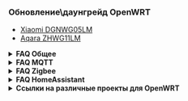 ###  Обновление\даунгрейд OpenWRT
* [Xiaomi DGNWG05LM](https://github.com/DivanX10/Openwrt-scripts-for-gateway-dgnwg05lm)
* [Aqara ZHWG11LM](https://github.com/DivanX10/Openwrt-scripts-for-gateway-zhwg11lm)

<details>
  <summary><b>FAQ Общее</b></summary>

1. В чем разница между Aqara ZHWG11LM и Xiaomi DGNWG05LM?
1. Какой шлюз я могу взять, чтобы залить OpenWRT?
1. Как сделать сброс шлюза до заводского состояния?
1. Если сбросил шлюз к заводским настройкам, нужно ли делать Erase PDM?
1. При установке базовых пакетов возникают ошибки
1. У меня не ставятся пакеты или установились не все пакеты
1. Как настроить Music Player Daemon?
1. Как настроить lumimqtt?
1. Как обновить версию OpenWRT с 21.02 до .... ?
1. Подключаем Яндекс диск (Webdav)
1. Как обновить шлюз прошивкой squashfs sysupgrade.bin?

</details>

<details>
  <summary><b>FAQ MQTT</b></summary>


1. Как я могу пробросить устройства на внешний умный дом?
1. Как установить и настроить mosquitto? Зачем это нужно?
1. Установил mosquitto, а подключиться через MQTT Explorer к mqtt не могу
1. Как настроить mqtt мост?
1. MQTT LWT последнее состояние


</details>


<details>
  <summary><b>FAQ Zigbee</b></summary>


1. Какие устройства zigbee я могу добавить в шлюз?
1. Где взять прошивки для модуля Zigbee?
1. ZHA. Какую прошивку ставить?
1. Установил zigbee2mqtt. Не работает веб страница zigbee2mqtt
1. Ведение журнала отладки Zigbee herdsman. Как получить лог Zigbee herdsman?
1. Как шлюз перевести в режим роутера или в режим координатора?
1. Устройства Zigbee часто отваливаются
1. Чем отличается Erase PDM от Soft reset?




</details>

<details>
  <summary><b>FAQ HomeAssistant</b></summary>

1. Cкрипты для установки и удаления Home Assistant, а также создания бэкапа находятся [здесь](https://github.com/DivanX10/OpenWRT-and-Home-Assistant)
1. Как установить недостающий компонент для интеграции Home Assistant?
1. Как установить интеграцию Passive BLE Monitor?
1. Как установить интеграцию HASS Configurator?
1. Как добавить интеграцию TTS Яндекс
1. Альтернатива HACS. Загружаем или обновляем интеграции автоматически
1. Мониторинг папок для бэкапа и не только


</details>

<details>
  <summary><b>Ссылки на различные проекты для OpenWRT</b></summary>


* [Openlumi](https://github.com/openlumi)
* [Lumi custom feed](https://github.com/Alx2000y/lumi-custom-feed)

</details>
